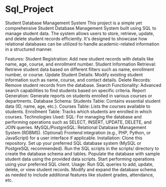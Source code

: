 # Sql_Project


Student Database Management System
This project is a simple yet comprehensive Student Database Management System built using SQL to manage student data. The system allows users to store, retrieve, update, and delete student records efficiently. It's designed to showcase how relational databases can be utilized to handle academic-related information in a structured manner.

Features:
Student Registration: Add new student records with details like name, age, course, and enrollment number.
Student Information Retrieval: Retrieve student data based on different filters such as name, enrollment number, or course.
Update Student Details: Modify existing student information such as name, course, and contact details.
Delete Records: Remove student records from the database.
Search Functionality: Advanced search capabilities to find students based on specific criteria.
Report Generation: Generate reports on students enrolled in various courses or departments.
Database Schema:
Students Table: Contains essential student data (ID, name, age, etc.).
Courses Table: Lists the courses available to students.
Enrollment Table: Tracks which students are enrolled in which courses.
Technologies Used:
SQL: For managing the database and performing operations such as SELECT, INSERT, UPDATE, DELETE, and JOIN queries.
MySQL/PostgreSQL: Relational Database Management System (RDBMS).
(Optional) Frontend integration (e.g., PHP, Python, or JavaScript) for a user interface if applicable.
Installation:
Clone this repository.
Set up your preferred SQL database system (MySQL or PostgreSQL recommended).
Run the SQL scripts in the scripts/ directory to create the database schema and tables.
Populate the database with sample student data using the provided data scripts.
Start performing operations using your preferred SQL client.
Usage:
Run SQL queries to add, update, delete, or view student records.
Modify and expand the database schema as needed to include additional features like student grades, attendance, etc.
